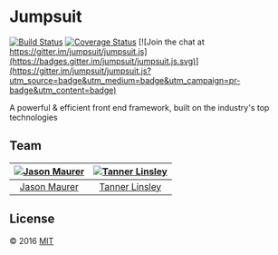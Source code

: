 # Jumpsuit

[![Build Status](https://travis-ci.org/jumpsuit/jumpsuit.svg?branch=master)](https://travis-ci.org/jumpsuit/jumpsuit)
[![Coverage Status](https://coveralls.io/repos/github/jumpsuit/jumpsuit/badge.svg?branch=master)](https://coveralls.io/github/jumpsuit/jumpsuit?branch=master)
[![Join the chat at https://gitter.im/jumpsuit/jumpsuit.js](https://badges.gitter.im/jumpsuit/jumpsuit.js.svg)](https://gitter.im/jumpsuit/jumpsuit.js?utm_source=badge&utm_medium=badge&utm_campaign=pr-badge&utm_content=badge)

A powerful & efficient front end framework, built on the industry's top technologies

## Team

[![Jason Maurer](https://avatars2.githubusercontent.com/u/911274?v=3&s=100)](http://github.com/jsonmaur) | [![Tanner Linsley](https://avatars1.githubusercontent.com/u/5580297?v=3&s=100)](https://github.com/tannerlinsley)
:-:|:-:
[Jason Maurer](http://github.com/jsonmaur) | [Tanner Linsley](http://github.com/tannerlinsley)

## License

© 2016 [MIT](LICENSE)
